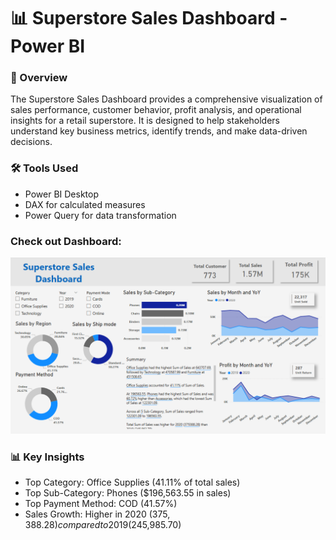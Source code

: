 # 📊 Superstore Sales Dashboard - Power BI 

### 📌 Overview

The Superstore Sales Dashboard provides a comprehensive visualization of sales performance, customer behavior, profit analysis, and operational insights for a retail superstore. It is designed to help stakeholders understand key business metrics, identify trends, and make data-driven decisions.

### 🛠️ Tools Used
- Power BI Desktop
- DAX for calculated measures
- Power Query for data transformation

### Check out Dashboard:
![](https://github.com/AkshPraj/Elevate-Labas-Internship/blob/main/2-%20Task%20SuperStore%20Dashboard/Super%20store%20db.PNG)

### 📊 Key Insights

- Top Category: Office Supplies (41.11% of total sales)
- Top Sub-Category: Phones ($196,563.55 in sales)
- Top Payment Method: COD (41.57%)
- Sales Growth: Higher in 2020 ($375,388.28) compared to 2019 ($245,985.70)
